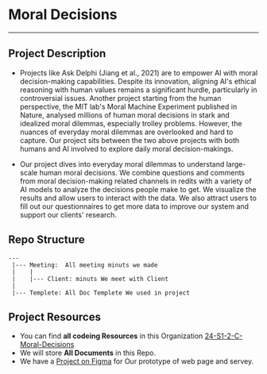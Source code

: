 # Moral Decisions
---
## Project Description
- Projects like Ask Delphi (Jiang et al., 2021) are to empower AI with moral decision-making capabilities. Despite its innovation, aligning AI's ethical reasoning with human values remains a significant hurdle, particularly in controversial issues. Another project starting from the human perspective, the MIT lab's Moral Machine Experiment published in Nature, analysed millions of human moral decisions in stark and idealized moral dilemmas, especially trolley problems. However, the nuances of everyday moral dilemmas are overlooked and hard to capture. Our project sits between the two above projects with both humans and AI involved to explore daily moral decision-makings.

- Our project dives into everyday moral dilemmas to understand large-scale human moral decisions. We combine questions and comments from moral decision-making related channels in redits with a variety of AI models to analyze the decisions people make to get. We visualize the results and allow users to interact with the data. We also attract users to fill out our questionnaires to get more data to improve our system and support our clients' research.

## Repo Structure
```
---
 |--- Meeting:  All meeting minuts we made
 |    |
 |    |--- Client: minuts We meet with Client
 |
 |--- Templete: All Doc Templete We used in project
```

## Project Resources
- You can find **all codeing Resources** in this Organization [24-S1-2-C-Moral-Decisions](https://github.com/24-S1-2-C-Moral-Decisions)
- We will store **All Documents** in this Repo.
- We have a [Project on Figma](https://www.figma.com/files/team/1344114333826613830/24-S1-2-C-Moral-Decisions) for Our prototype of web page and servey.
